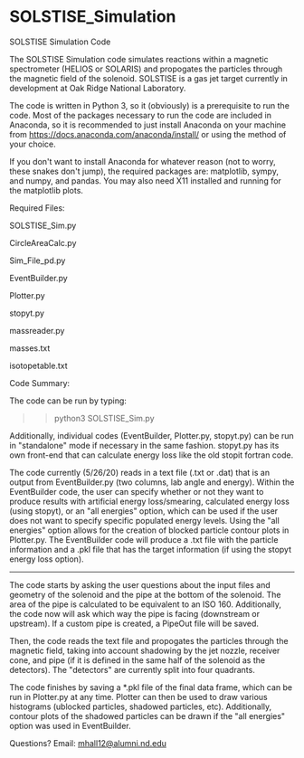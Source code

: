 # SOLSTISE_Simulation
SOLSTISE Simulation Code

The SOLSTISE Simulation code simulates reactions within a magnetic spectrometer (HELIOS or SOLARIS) and propogates the particles through the magnetic field of the solenoid. SOLSTISE is a gas jet target currently in development at Oak Ridge National Laboratory. 

The code is written in Python 3, so it (obviously) is a prerequisite to run the code. Most of the packages necessary to run the code are included in Anaconda, so it is recommended to just install Anaconda on your machine from https://docs.anaconda.com/anaconda/install/ or using the method of your choice. 

If you don't want to install Anaconda for whatever reason (not to worry, these snakes don't jump), the required packages are: matplotlib, sympy, and numpy, and pandas. You may also need X11 installed and running for the matplotlib plots. 

Required Files:

SOLSTISE_Sim.py

CircleAreaCalc.py

Sim_File_pd.py

EventBuilder.py

Plotter.py

stopyt.py

massreader.py

masses.txt

isotopetable.txt

Code Summary:

The code can be run by typing:

>>python3 SOLSTISE_Sim.py

Additionally, individual codes (EventBuilder, Plotter.py, stopyt.py) can be run in "standalone" mode if necessary in the same fashion. stopyt.py has its own front-end that can calculate energy loss like the old stopit fortran code. 

The code currently (5/26/20) reads in a text file (.txt or .dat) that is an output from EventBuilder.py (two columns, lab angle and energy). Within the EventBuilder code, the user can specify whether or not they want to produce results with artificial energy loss/smearing, calculated energy loss (using stopyt), or an "all energies" option, which can be used if the user does not want to specify specific populated energy levels. Using the "all energies" option allows for the creation of blocked particle contour plots in Plotter.py. The EventBuilder code will produce a .txt file with the particle information and a .pkl file that has the target information (if using the stopyt energy loss option).

***
The code starts by asking the user questions about the input files and geometry of the solenoid and the pipe at the bottom of the solenoid. The area of the pipe is calculated to be equivalent to an ISO 160. Additionally, the code now will ask which way the pipe is facing (downstream or upstream). If a custom pipe is created, a PipeOut file will be saved. 

Then, the code reads the text file and propogates the particles through the magnetic field, taking into account shadowing by the jet nozzle, receiver cone, and pipe (if it is defined in the same half of the solenoid as the detectors). The "detectors" are currently split into four quadrants.

The code finishes by saving a *.pkl file of the final data frame, which can be run in Plotter.py at any time. Plotter can then be used to draw various histograms (ublocked particles, shadowed particles, etc). Additionally, contour plots of the shadowed particles can be drawn if the "all energies" option was used in EventBuilder. 

Questions? Email: mhall12@alumni.nd.edu
